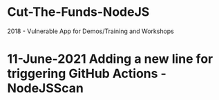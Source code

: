 # Cut-The-Funds-NodeJS
2018 - Vulnerable App for Demos/Training and Workshops
# 11-June-2021 Adding a new line for triggering GitHub Actions - NodeJSScan

